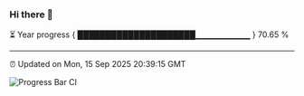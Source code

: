 ### Hi there 👋

⏳ Year progress { █████████████████████▁▁▁▁▁▁▁▁▁ } 70.65 %

---

⏰ Updated on Mon, 15 Sep 2025 20:39:15 GMT

![Progress Bar CI](https://github.com/IshwaranRudhara/GIT-ACTION/workflows/Progress%20Bar%20CI/badge.svg)
